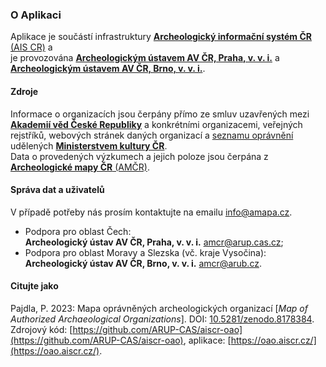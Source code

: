 ### O Aplikaci

Aplikace je součástí infrastruktury 
[**Archeologický informační systém ČR** (AIS CR)](https://www.aiscr.cz/) a  
je provozována [**Archeologickým ústavem AV ČR, Praha, v. v. i.**](https://www.arup.cas.cz/) a 
[**Archeologickým ústavem AV ČR, Brno, v. v. i.**](https://arub.avcr.cz/).

#### Zdroje 

Informace o organizacích jsou čerpány přímo ze smluv uzavřených mezi [**Akademií věd České Republiky**](https://www.avcr.cz/) a konkrétními organizacemi, veřejných rejstříků, webových stránek daných organizací a 
[seznamu oprávnění](https://www.mkcr.cz/seznam-organizaci-opravnenych-k-provadeni-archeologickych-vyzkumu-278.html) 
udělených [**Ministerstvem kultury ČR**](https://www.mkcr.cz/).  
Data o provedených výzkumech a jejich poloze jsou čerpána z 
[**Archeologické mapy ČR** (AMČR)](https://amcr-info.aiscr.cz/).

#### Správa dat a uživatelů

V případě potřeby nás prosím kontaktujte na emailu [info@amapa.cz](mailto:info@amapa.cz).

* Podpora pro oblast Čech:  
  **Archeologický ústav AV ČR, Praha, v. v. i.** [amcr@arup.cas.cz](mailto:amcr@arup.cas.cz);
* Podpora pro oblast Moravy a Slezska (vč. kraje Vysočina):  
  **Archeologický ústav AV ČR, Brno, v. v. i.** [amcr@arub.cz](mailto:amcr@arub.cz).

#### Citujte jako

Pajdla, P. 2023: Mapa oprávněných archeologických organizací [*Map of Authorized Archaeological Organizations*]. 
DOI: [10.5281/zenodo.8178384](https://doi.org/10.5281/zenodo.8178384). 
Zdrojový kód: [https://github.com/ARUP-CAS/aiscr-oao](https://github.com/ARUP-CAS/aiscr-oao), 
aplikace: [https://oao.aiscr.cz/](https://oao.aiscr.cz/).
 